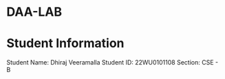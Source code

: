 # DAA-LAB
# Student Information
Student Name: Dhiraj Veeramalla
Student ID: 22WU0101108
Section: CSE - B
